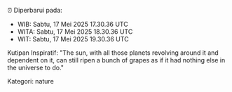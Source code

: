 ⏰ Diperbarui pada:
- WIB: Sabtu, 17 Mei 2025 17.30.36 UTC
- WITA: Sabtu, 17 Mei 2025 18.30.36 UTC
- WIT: Sabtu, 17 Mei 2025 19.30.36 UTC

Kutipan Inspiratif:
"The sun, with all those planets revolving around it and dependent on it, can still ripen a bunch of grapes as if it had nothing else in the universe to do."


Kategori: nature

